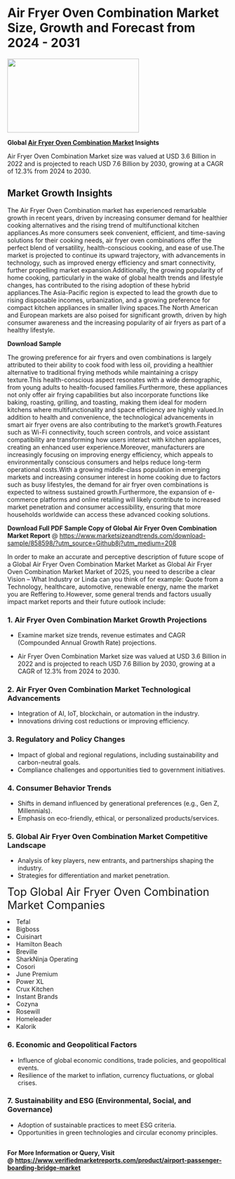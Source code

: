 <H1>Air Fryer Oven Combination Market Size, Growth and Forecast from 2024 - 2031</H1><img class="aligncenter size-medium wp-image-584254" src="https://thirdeyenews.in/wp-content/uploads/2024/09/Global-Market-Research-300x168.jpeg" alt="" width="300" height="168" /><p><strong>Global&nbsp;<a href="https://www.marketsizeandtrends.com/download-sample/858598/?utm_source=Github8j?utm_medium=208">Air Fryer Oven Combination Market</a> Insights</strong></p><p>Air Fryer Oven Combination Market size was valued at USD 3.6 Billion in 2022 and is projected to reach USD 7.6 Billion by 2030, growing at a CAGR of 12.3% from 2024 to 2030.</p><p><h2>Market Growth Insights</h2> <p>The Air Fryer Oven Combination market has experienced remarkable growth in recent years, driven by increasing consumer demand for healthier cooking alternatives and the rising trend of multifunctional kitchen appliances.As more consumers seek convenient, efficient, and time-saving solutions for their cooking needs, air fryer oven combinations offer the perfect blend of versatility, health-conscious cooking, and ease of use.The market is projected to continue its upward trajectory, with advancements in technology, such as improved energy efficiency and smart connectivity, further propelling market expansion.Additionally, the growing popularity of home cooking, particularly in the wake of global health trends and lifestyle changes, has contributed to the rising adoption of these hybrid appliances.The Asia-Pacific region is expected to lead the growth due to rising disposable incomes, urbanization, and a growing preference for compact kitchen appliances in smaller living spaces.The North American and European markets are also poised for significant growth, driven by high consumer awareness and the increasing popularity of air fryers as part of a healthy lifestyle.</p> <p><strong>Download Sample</strong></p> <p>The growing preference for air fryers and oven combinations is largely attributed to their ability to cook food with less oil, providing a healthier alternative to traditional frying methods while maintaining a crispy texture.This health-conscious aspect resonates with a wide demographic, from young adults to health-focused families.Furthermore, these appliances not only offer air frying capabilities but also incorporate functions like baking, roasting, grilling, and toasting, making them ideal for modern kitchens where multifunctionality and space efficiency are highly valued.In addition to health and convenience, the technological advancements in smart air fryer ovens are also contributing to the market’s growth.Features such as Wi-Fi connectivity, touch screen controls, and voice assistant compatibility are transforming how users interact with kitchen appliances, creating an enhanced user experience.Moreover, manufacturers are increasingly focusing on improving energy efficiency, which appeals to environmentally conscious consumers and helps reduce long-term operational costs.With a growing middle-class population in emerging markets and increasing consumer interest in home cooking due to factors such as busy lifestyles, the demand for air fryer oven combinations is expected to witness sustained growth.Furthermore, the expansion of e-commerce platforms and online retailing will likely contribute to increased market penetration and consumer accessibility, ensuring that more households worldwide can access these advanced cooking solutions.</p> <p><span class=""><strong>Download Full PDF Sample Copy of Global Air Fryer Oven Combination Market Report</strong> @ <a href="https://www.marketsizeandtrends.com/download-sample/858598/?utm_source=Github8j?utm_medium=208" target="_blank">https://www.marketsizeandtrends.com/download-sample/858598/?utm_source=Github8j?utm_medium=208</a></span></p><p>In order to make an accurate and perceptive description of future scope of a Global&nbsp;Air Fryer Oven Combination Market Market as Global&nbsp;Air Fryer Oven Combination Market Market of 2025, you need to describe a clear Vision &ndash; What Industry or Linda can you think of for example: Quote from a Technology, healthcare, automotive, renewable energy, name the market you are Reffering to.However, some general trends and factors usually impact market reports and their future outlook include:</p><h3>1.&nbsp;<strong>Air Fryer Oven Combination Market Growth Projections</strong></h3><ul><li>Examine market size trends, revenue estimates and CAGR (Compounded Annual Growth Rate) projections.</li><li><p>Air Fryer Oven Combination Market size was valued at USD 3.6 Billion in 2022 and is projected to reach USD 7.6 Billion by 2030, growing at a CAGR of 12.3% from 2024 to 2030.</p></li></ul><h3>2.&nbsp;<strong>Air Fryer Oven Combination Market Technological Advancements</strong></h3><ul><li>Integration of AI, IoT, blockchain, or automation in the industry.</li><li>Innovations driving cost reductions or improving efficiency.</li></ul><h3>3.&nbsp;<strong>Regulatory and Policy Changes</strong></h3><ul><li>Impact of global and regional regulations, including sustainability and carbon-neutral goals.</li><li>Compliance challenges and opportunities tied to government initiatives.</li></ul><h3>4.&nbsp;<strong>Consumer Behavior Trends</strong></h3><ul><li>Shifts in demand influenced by generational preferences (e.g., Gen Z, Millennials).</li><li>Emphasis on eco-friendly, ethical, or personalized products/services.</li></ul><h3>5.&nbsp;<strong>Global Air Fryer Oven Combination Market Competitive Landscape</strong></h3><ul><li>Analysis of key players, new entrants, and partnerships shaping the industry.</li><li>Strategies for differentiation and market penetration.</li></ul><p data-pm-slice="1 1 []"><span style="color: inherit; font-family: inherit; font-size: 25px;">Top Global Air Fryer Oven Combination Market Companies</span></p><div class="" data-test-id=""><p><li>Tefal</li><li> Bigboss</li><li> Cuisinart</li><li> Hamilton Beach</li><li> Breville</li><li> SharkNinja Operating</li><li> Cosori</li><li> June Premium</li><li> Power XL</li><li> Crux Kitchen</li><li> Instant Brands</li><li> Cozyna</li><li> Rosewill</li><li> Homeleader</li><li> Kalorik</li></p></div><h3>6.&nbsp;<strong>Economic and Geopolitical Factors</strong></h3><ul><li>Influence of global economic conditions, trade policies, and geopolitical events.</li><li>Resilience of the market to inflation, currency fluctuations, or global crises.</li></ul><h3>7.&nbsp;<strong>Sustainability and ESG (Environmental, Social, and Governance)</strong></h3><ul><li>Adoption of sustainable practices to meet ESG criteria.</li><li>Opportunities in green technologies and circular economy principles.</li></ul><h2><strong style="font-size: 14px;">For More Information or Query, Visit @&nbsp;</strong><a style="background-color: #ffffff; font-size: 14px;" href="https://www.marketsizeandtrends.com/report/air-fryer-oven-combination-market/" target="_blank">https://www.verifiedmarketreports.com/product/airport-passenger-boarding-bridge-market</a></h2>